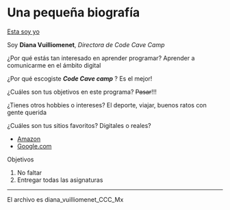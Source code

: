 # Una pequeña biografía

[Esta soy yo](https://media1.popsugar-assets.com/files/thumbor/H66W4HqsOgZLWpaU6RJw_ZpA5qg/fit-in/500x500/filters:format_auto-!!-:strip_icc-!!-/2013/01/01/4/192/1922398/01f69e40012bcc6b_heidi.jpg)


Soy **Diana Vuilliomenet**, _Directora de Code Cave Camp_

¿Por qué estás tan interesado en aprender programar? Aprender a comunicarme en el ámbito digital

¿Por qué escogiste ***Code Cave camp***
? Es el mejor!

¿Cuáles son tus objetivos en este programa? ~~Pasar~~!!!

¿Tienes otros hobbies o intereses? El deporte, viajar, buenos ratos con gente querida

¿Cuáles son tus sitios favoritos? Digitales o reales?
- [Amazon](https://amazon.com.mx)
- [Google.com](https://google.com)

Objetivos
1. No faltar
2. Entregar todas las asignaturas

---


El archivo es diana_vuilliomenet_CCC_Mx
